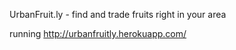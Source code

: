 UrbanFruit.ly - find and trade fruits right in your area

running http://urbanfruitly.herokuapp.com/
